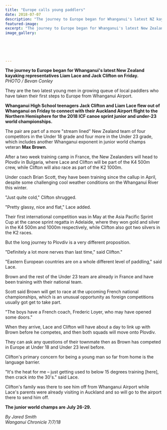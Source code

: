 ```yaml
---
title: "Europe calls young paddlers"
date: 2018-07-07
description: "The journey to Europe began for Whanganui's latest NZ kayaking representatives Liam Lace & Jack Clifton..."
featured-image: 
excerpt: "The journey to Europe began for Whanganui's latest New Zealand kayaking representatives Liam Lace and Jack Clifton on Friday."
image_gallery:
	
	
	
	
	
---
```


<p><strong>The journey to Europe began for Whanganui's latest New Zealand kayaking representatives Liam Lace and Jack Clifton on Friday.</strong><br /><em>PHOTO / Bevan Conley</em></p>
<p class="element element-paragraph">They are the two latest young men in growing queue of local paddlers who have taken their first steps to Europe from Whanganui Airport.</p>
<p class="element element-paragraph"><strong>Whanganui High School teenagers Jack Clifton and Liam Lace flew out of Whanganui on Friday to connect with their Auckland Airport flight to the Northern Hemisphere for the 2018 ICF canoe sprint junior and under-23 world championships.</strong></p>
<p class="element element-paragraph">The pair are part of a more "stream lined" New Zealand team of four competitors in the Under 18 grade and four more in the Under 23 grade, which includes another Whanganui exponent in junior world champs veteran <strong>Max Brown</strong>.</p>
<p class="element element-paragraph">After a two week training camp in France, the New Zealanders will head to Plovdiv in Bulgaria, where Lace and Clifton will be part of the K4 500m crew, while Clifton will also race as part of the K2 1000m.</p>
<p class="element element-paragraph">Under coach Brian Scott, they have been training since the callup in April, despite some challenging cool weather conditions on the Whanganui River this winter.</p>
<p class="element element-paragraph">"Just quite cold," Clifton shrugged.</p>
<p class="element element-paragraph">"Pretty glassy, nice and flat," Lace added.</p>
<p class="element element-paragraph">Their first international competition was in May at the Asia Pacific Sprint Cup at the canoe sprint regatta in Adelaide, where they won gold and silver in the K4 500m and 1000m respectively, while Clifton also got two silvers in the K2 races.</p>
<p class="element element-paragraph">But the long journey to Plovdiv is a very different proposition.</p>
<p class="element element-paragraph">"Definitely a lot more nerves than last time," said Clifton."</p>
<p class="element element-paragraph">"Eastern European countries are on a whole different level of paddling," said Lace.</p>
<p class="element element-paragraph">Brown and the rest of the Under 23 team are already in France and have been training with their national team.</p>
<p class="element element-paragraph">Scott said Brown will get to race at the upcoming French national championships, which is an unusual opportunity as foreign competitions usually got get to take part.</p>
<p class="element element-paragraph">"The boys have a French coach, Frederic Loyer, who may have opened some doors."</p>
<p class="element element-paragraph">When they arrive, Lace and Clifton will have about a day to link up with Brown before he competes, and then both squads will move onto Plovdiv.</p>
<p class="element element-paragraph">They can ask any questions of their townmate then as Brown has competed in Europe at Under 18 and Under 23 level before.</p>
<p class="element element-paragraph">Clifton's primary concern for being a young man so far from home is the language barrier.</p>
<p class="element element-paragraph">"It's the heat for me &ndash; just getting used to below 15 degrees training [here], then crack into the 30's." said Lace.</p>
<p class="element element-paragraph">Clifton's family was there to see him off from Whanganui Airport while Lace's parents were already visiting in Auckland and so will go to the airport there to send him off.</p>
<p class="element element-paragraph"><strong>The junior world champs are July 26-29.</strong></p>
<p class="element element-paragraph"><em>By Jared Smith</em><br /><em>Wanganui Chronicle 7/7/18</em></p>

